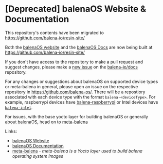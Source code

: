 # [Deprecated] balenaOS Website & Documentation 

This repository's contents have been migrated to https://github.com/balena-io/resin-site/

Both the [balenaOS website](https://balena.io/os) and the [balenaOS Docs](https://www.balena.io/os/docs) are now being built at https://github.com/balena-io/resin-site/

If you don't have access to the repository to make a pull request and suggest changes, please make a [new issue](https://github.com/balena-io/docs/issues/new) on the [balena-io/docs](https://github.com/balena-io/docs/) repository. 

For any changes or suggestions about balenaOS on supported device types or meta-balena in general, please open an issue on the respective repository in https://github.com/balena-os/. There will be a repostiory associated with each device type with the format `balena-<deviceType>`. For example, raspberrypi devices have [balena-raspberrypi](https://github.com/balena-os/balena-raspberrypi/) or Intel devices have [`balena-intel`](https://github.com/balena-os/balena-intel).

For issues, with the base yocto layer for building balenaOS or generally about balenaOS, head on to [meta-balena](https://github.com/balena-os/meta-balena) 


Links:

* [balenaOS Website](https://balena.io/os/)
* [balenaOS Documentation](https://balena.io/os/docs)
* [meta-balena](https://github.com/balena-os/meta-balena) - *meta-balena is a Yocto layer used to build balena operating system images*
